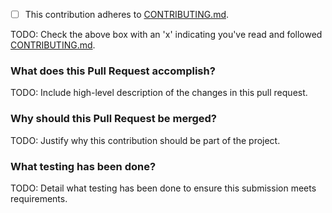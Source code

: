 - [ ] This contribution adheres to [CONTRIBUTING.md](https://github.com/ni/niveristand-communications-bus-template/blob/master/CONTRIBUTING.md).

TODO: Check the above box with an 'x' indicating you've read and followed [CONTRIBUTING.md](https://github.com/ni/niveristand-communications-bus-template/blob/master/CONTRIBUTING.md).

### What does this Pull Request accomplish?

TODO: Include high-level description of the changes in this pull request.

### Why should this Pull Request be merged?

TODO: Justify why this contribution should be part of the project.

### What testing has been done?

TODO: Detail what testing has been done to ensure this submission meets requirements.
